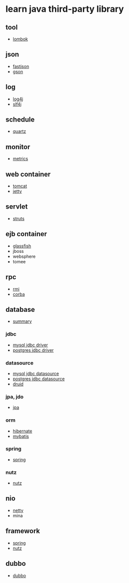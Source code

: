 # learn java third-party library

## tool

- [lombok](https://github.com/gaoxinge/something/tree/master/learn%20java%20third-party%20library/lombok)

## json

- [fastjson](https://github.com/gaoxinge/something/tree/master/learn%20java%20third-party%20library/fastjson)
- [gson](https://github.com/gaoxinge/something/tree/master/learn%20java%20third-party%20library/gson)

## log

- [log4j](https://github.com/gaoxinge/something/tree/master/learn%20java%20third-party%20library/log4j)
- [slf4j](https://github.com/gaoxinge/something/tree/master/learn%20java%20third-party%20library/slf4j)

## schedule

- [quartz](https://github.com/gaoxinge/something/tree/master/learn%20java%20third-party%20library/quartz)

## monitor

- [metrics](https://github.com/gaoxinge/something/tree/master/learn%20java%20third-party%20library/metrics)

## web container

- [tomcat](https://github.com/gaoxinge/something/tree/master/learn%20java%20third-party%20library/tomcat)
- [jetty](https://github.com/gaoxinge/something/tree/master/learn%20java%20third-party%20library/jetty)

## servlet

- [struts](https://github.com/gaoxinge/something/tree/master/learn%20java%20third-party%20library/struts)

## ejb container

- [glassfish](https://github.com/gaoxinge/something/tree/master/learn%20java%20third-party%20library/glassfish)
- jboss
- websphere
- tomee

## rpc

- [rmi](https://github.com/gaoxinge/something/tree/master/learn%20java%20third-party%20library/rmi)
- [corba](https://github.com/gaoxinge/something/tree/master/learn%20java%20third-party%20library/corba)

## database

- [summary](https://github.com/gaoxinge/something/tree/master/learn%20java%20third-party%20library/summary)

### jdbc

- [mysql jdbc driver](https://github.com/gaoxinge/something/tree/master/learn%20java%20third-party%20library/mysql%20jdbc%20driver)
- [postgres jdbc driver](https://github.com/gaoxinge/something/tree/master/learn%20java%20third-party%20library/postgres%20jdbc%20driver)

### datasource

- [mysql jdbc datasource](https://github.com/gaoxinge/something/tree/master/learn%20java%20third-party%20library/mysql%20jdbc%20datasource)
- [postgres jdbc datasource](https://github.com/gaoxinge/something/tree/master/learn%20java%20third-party%20library/postgres%20jdbc%20datasource)
- [druid](https://github.com/gaoxinge/something/tree/master/learn%20java%20third-party%20library/druid)

### jpa, jdo

- [jpa](https://github.com/gaoxinge/something/tree/master/learn%20java%20third-party%20library/jpa)

### orm
  
- [hibernate](https://github.com/gaoxinge/something/tree/master/learn%20java%20third-party%20library/hibernate)
- [mybatis](https://github.com/gaoxinge/something/tree/master/learn%20java%20third-party%20library/mybatis)

### spring

- [spring](https://github.com/gaoxinge/something/tree/master/learn%20java%20third-party%20library/spring)

### nutz

- [nutz](https://github.com/gaoxinge/something/tree/master/learn%20java%20third-party%20library/nutz)

## nio

- [netty](https://github.com/gaoxinge/something/tree/master/learn%20java%20third-party%20library/netty)
- mina

## framework

- [spring](https://github.com/gaoxinge/something/tree/master/learn%20java%20third-party%20library/spring)
- [nutz](https://github.com/gaoxinge/something/tree/master/learn%20java%20third-party%20library/nutz)

## dubbo

- [dubbo](https://github.com/gaoxinge/something/tree/master/learn%20java%20third-party%20library/dubbo)